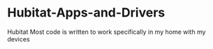 # Hubitat-Apps-and-Drivers
Hubitat
Most code is written to work specifically in my home with my devices
